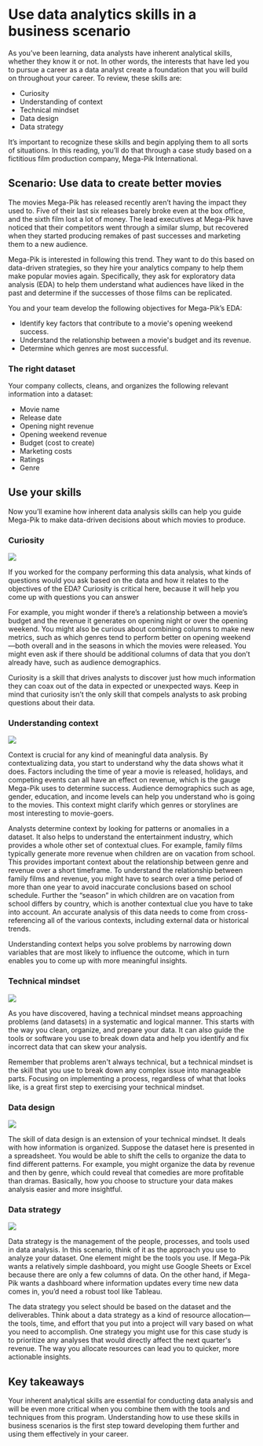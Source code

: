# Use data analytics skills in a business scenario

As you’ve been learning, data analysts have inherent analytical skills, whether they know it or not. In other words, the interests that have led you to pursue a career as a data analyst create a foundation that you will build on throughout your career. To review, these skills are:

* Curiosity
* Understanding of context
* Technical mindset
* Data design
* Data strategy

It’s important to recognize these skills and begin applying them to all sorts of situations. In this reading, you’ll do that through a case study based on a fictitious film production company, Mega-Pik International.

## Scenario: Use data to create better movies

The movies Mega-Pik has released recently aren’t having the impact they used to. Five of their last six releases barely broke even at the box office, and the sixth film lost a lot of money. The lead executives at Mega-Pik have noticed that their competitors went through a similar slump, but recovered when they started producing remakes of past successes and marketing them to a new audience.

Mega-Pik is interested in following this trend. They want to do this based on data-driven strategies, so they hire your analytics company to help them make popular movies again. Specifically, they ask for exploratory data analysis (EDA) to help them understand what audiences have liked in the past and determine if the successes of those films can be replicated.

You and your team develop the following objectives for Mega-Pik’s EDA:

* Identify key factors that contribute to a movie's opening weekend success.
* Understand the relationship between a movie's budget and its revenue.
* Determine which genres are most successful.

### **The right dataset**

Your company collects, cleans, and organizes the following relevant information into a dataset:

* Movie name
* Release date
* Opening night revenue
* Opening weekend revenue
* Budget (cost to create)
* Marketing costs
* Ratings
* Genre

## Use your skills

Now you’ll examine how inherent data analysis skills can help you guide Mega-Pik to make data-driven decisions about which movies to produce.

### **Curiosity**

![](https://d3c33hcgiwev3.cloudfront.net/imageAssetProxy.v1/Mw8q10qaTROrrm-3p_rW3w_8c9bc71a286c49e2aaaa7cb528894bf1_D1G003.png?expiry=1718582400000&hmac=QuBf5Pta3V8eeOc5pHXano7RTXT7boPKLEo_6ZC7uD4)

If you worked for the company performing this data analysis, what kinds of questions would you ask based on the data and how it relates to the objectives of the EDA? Curiosity is critical here, because it will help you come up with questions you can answer

For example, you might wonder if there’s a relationship between a movie’s budget and the revenue it generates on opening night or over the opening weekend. You might also be curious about combining columns to make new metrics, such as which genres tend to perform better on opening weekend—both overall and in the seasons in which the movies were released. You might even ask if there should be additional columns of data that you don’t already have, such as audience demographics.

Curiosity is a skill that drives analysts to discover just how much information they can coax out of the data in expected or unexpected ways. Keep in mind that curiosity isn’t the only skill that compels analysts to ask probing questions about their data.

### **Understanding context**

![](https://d3c33hcgiwev3.cloudfront.net/imageAssetProxy.v1/LJUT_47wS_qiilJO4Ull2g_86d3972b5a804ebfaa73e3655e68eef1_D1G004.png?expiry=1718582400000&hmac=UIZO1AkHEIF9aXV6eVT0bQwVAsCh7GEjJ_VvUuASl6Y)

Context is crucial for any kind of meaningful data analysis. By contextualizing data, you start to understand why the data shows what it does. Factors including the time of year a movie is released, holidays, and competing events can all have an effect on revenue, which is the gauge Mega-Pik uses to determine success. Audience demographics such as age, gender, education, and income levels can help you understand who is going to the movies. This context might clarify which genres or storylines are most interesting to movie-goers.

Analysts determine context by looking for patterns or anomalies in a dataset. It also helps to understand the entertainment industry, which provides a whole other set of contextual clues. For example, family films typically generate more revenue when children are on vacation from school. This provides important context about the relationship between genre and revenue over a short timeframe. To understand the relationship between family films and revenue, you might have to search over a time period of more than one year to avoid inaccurate conclusions based on school schedule. Further the “season” in which children are on vacation from school differs by country, which is another contextual clue you have to take into account. An accurate analysis of this data needs to come from cross-referencing all of the various contexts, including external data or historical trends.

Understanding context helps you solve problems by narrowing down variables that are most likely to influence the outcome, which in turn enables you to come up with more meaningful insights.

### **Technical mindset**

![](https://d3c33hcgiwev3.cloudfront.net/imageAssetProxy.v1/Lb_9BUAgSieBwMTzGkZaCw_50f196769426442993158fe345a6c8f1_D1G005.png?expiry=1718582400000&hmac=MLKSemToNW4dw2CNwt0nbwb3b34Qezh_P1AYgNpD8oY)

As you have discovered, having a technical mindset means approaching problems (and datasets) in a systematic and logical manner. This starts with the way you clean, organize, and prepare your data. It can also guide the tools or software you use to break down data and help you identify and fix incorrect data that can skew your analysis.

Remember that problems aren't always technical, but a technical mindset is the skill that you use to break down any complex issue into manageable parts. Focusing on implementing a process, regardless of what that looks like, is a great first step to exercising your technical mindset.

### **Data design**

![](https://d3c33hcgiwev3.cloudfront.net/imageAssetProxy.v1/CY2P2wDrR9GKSjvT6oDKkw_cccfe7faeded4545b0bcfb8d748722f1_D1G006.png?expiry=1718582400000&hmac=y5ewujSKCK99GoD5geYzSS1VLxwpUXMpwN9HcMhGw80)

The skill of data design is an extension of your technical mindset. It deals with how information is organized. Suppose the dataset here is presented in a spreadsheet. You would be able to shift the cells to organize the data to find different patterns. For example, you might organize the data by revenue and then by genre, which could reveal that comedies are more profitable than dramas. Basically, how you choose to structure your data makes analysis easier and more insightful.

### **Data strategy**

![](https://d3c33hcgiwev3.cloudfront.net/imageAssetProxy.v1/t-eqPUbYRxKpMZ3y1l3F4w_9fe531e40edc4fdb8c6a84df8095faf1_D1G007.png?expiry=1718582400000&hmac=6ilk2MC3fZjAw3goo6XY8jC8TbAD9ED4f05DT-uhy2c)

Data strategy is the management of the people, processes, and tools used in data analysis. In this scenario, think of it as the approach you use to analyze your dataset. One element might be the tools you use. If Mega-Pik wants a relatively simple dashboard, you might use Google Sheets or Excel because there are only a few columns of data. On the other hand, if Mega-Pik wants a dashboard where information updates every time new data comes in, you’d need a robust tool like Tableau.

The data strategy you select should be based on the dataset and the deliverables. Think about a data strategy as a kind of resource allocation—the tools, time, and effort that you put into a project will vary based on what you need to accomplish. One strategy you might use for this case study is to prioritize any analyses that would directly affect the next quarter's revenue. The way you allocate resources can lead you to quicker, more actionable insights.

## Key takeaways

Your inherent analytical skills are essential for conducting data analysis and will be even more critical when you combine them with the tools and techniques from this program. Understanding how to use these skills in business scenarios is the first step toward developing them further and using them effectively in your career.
